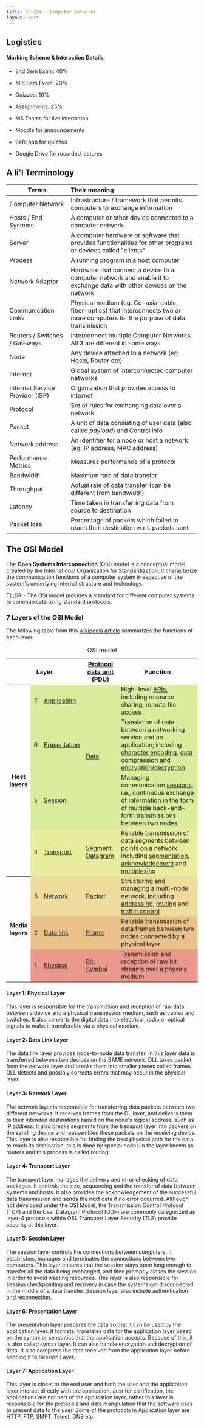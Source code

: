 ```yaml
---
title: CS 224 - Computer Networks
layout: post
---
```


## Logistics

#### Marking Scheme & Interaction Details

- End Sem Exam: 40%
- Mid Sem Exam: 20%
- Quizzes: 10%
- Assignments: 25%



- MS Teams for live interaction
- Moodle for announcements
- Safe app for quizzes
- Google Drive for recorded lectures

## A li'l Terminology

| Terms                           | Their meaning                                                |
| ------------------------------- | :----------------------------------------------------------- |
| Computer Network                | Infrastructure / framework that permits computers to exchange information |
| Hosts / End Systems             | A computer or other device connected to a computer network   |
| Server                          | A computer hardware or software that provides functionalities for other programs or devices called "clients" |
| Process                         | A running program in a host computer                         |
| Network Adaptor                 | Hardware that connect a device to a computer network and enable it to exchange data with other devices on the network |
| Communication Links             | Physical medium (eg. Co-axial cable, fiber-optics) that interconnects two or more computers for the purpose of data transmission |
| Routers / Switches / Gateways   | Interconnect multiple Computer Networks. All 3 are different in some ways |
| Node                            | Any device attached to a network (eg. Hosts, Router etc)     |
| Internet                        | Global system of interconnected computer networks            |
| Internet Service Provider (ISP) | Organization that provides access to internet                |
| Protocol                        | Set of rules for exchanging data over a network              |
| Packet                          | A unit of data consisting of user data (also called *payload*) and Control info |
| Network address                 | An identifier for a node or host a network (eg. IP address, MAC address) |
| Performance Metrics             | Measures performance of a protocol                           |
| Bandwidth                       | Maximum rate of data transfer                                |
| Throughput                      | Actual rate of data transfer (can be different from bandwidth) |
| Latency                         | Time taken in transferring data from source to destination   |
| Packet loss                     | Percentage of packets which failed to reach their destination w.r.t. packets sent |

## The OSI Model

The **Open Systems Interconnection** (OSI) model is a conceptual model, created by the International Organization for Standardization. It characterize the communication functions of a computer system irrespective of the system's underlying internal structure and technology.

TL;DR - The OSI model provides a standard for different computer systems to communicate using standard protocols.

### 7 Layers of the OSI Model

The following table from this [wikipedia article](https://en.wikipedia.org/wiki/OSI_model) summarizes the functions of each layer.

<table class="wikitable" style="margin: 1em auto 1em auto;">
<caption>OSI model
</caption>
<tbody><tr>
<th colspan="3">Layer
</th>
<th><a href="https://en.wikipedia.org/wiki/Protocol_data_unit" title="Protocol data unit">Protocol data unit</a> (PDU)
</th>
<th>Function
</th></tr>
<tr>
<th rowspan="4">Host<br>layers
</th>
<td style="background:#d8ec9b;">7
</td>
<td style="background:#d8ec9b;"><a href="https://en.wikipedia.org/wiki/Application_layer" title="Application layer">Application</a>
</td>
<td style="background:#d8ec9c;" rowspan="3"><a href="https://en.wikipedia.org/wiki/Data_(computing)" title="Data (computing)">Data</a>
</td>
<td style="background:#d8ec9c;">High-level <a href="https://en.wikipedia.org/wiki/API" title="API">APIs</a>, including resource sharing, remote file access
</td></tr>
<tr>
<td style="background:#d8ec9b;">6
</td>
<td style="background:#d8ec9b;"><a href="https://en.wikipedia.org/wiki/Presentation_layer" title="Presentation layer">Presentation</a>
</td>
<td style="background:#d8ec9b;">Translation of data between a networking service and an application; including <a href="https://en.wikipedia.org/wiki/Character_encoding" title="Character encoding">character encoding</a>, <a href="https://en.wikipedia.org/wiki/Data_compression" title="Data compression">data compression</a> and <a href="https://en.wikipedia.org/wiki/Encryption" title="Encryption">encryption/decryption</a>
</td></tr>
<tr>
<td style="background:#d8ec9b;">5
</td>
<td style="background:#d8ec9b;"><a href="https://en.wikipedia.org/wiki/Session_layer" title="Session layer">Session</a>
</td>
<td style="background:#d8ec9b;">Managing communication <a href="https://en.wikipedia.org/wiki/Session_(computer_science)" title="Session (computer science)">sessions</a>, i.e., continuous exchange of information in the form of multiple back-and-forth transmissions between two nodes
</td></tr>
<tr>
<td style="background:#e7ed9c;">4
</td>
<td style="background:#e7ed9c;"><a href="https://en.wikipedia.org/wiki/Transport_layer" title="Transport layer">Transport</a>
</td>
<td style="background:#e7ed9c;"><a href="https://en.wikipedia.org/wiki/Packet_segmentation" title="Packet segmentation">Segment</a>, <a href="https://en.wikipedia.org/wiki/Datagram" title="Datagram">Datagram</a>
</td>
<td style="background:#e7ed9c;">Reliable transmission of data segments between points on a network, including <a href="https://en.wikipedia.org/wiki/Packet_segmentation" title="Packet segmentation">segmentation</a>, <a href="https://en.wikipedia.org/wiki/Acknowledgement_(data_networks)" title="Acknowledgement (data networks)">acknowledgement</a> and <a href="https://en.wikipedia.org/wiki/Multiplexing" title="Multiplexing">multiplexing</a>
</td></tr>
<tr>
<th rowspan="3">Media<br>layers
</th>
<td style="background:#eddc9c;">3
</td>
<td style="background:#eddc9c;"><a href="https://en.wikipedia.org/wiki/Network_layer" title="Network layer">Network</a>
</td>
<td style="background:#eddc9c;"><a href="https://en.wikipedia.org/wiki/Network_packet" title="Network packet">Packet</a>
</td>
<td style="background:#eddc9c;">Structuring and managing a multi-node network, including <a href="https://en.wikipedia.org/wiki/Address_space" title="Address space">addressing</a>, <a href="https://en.wikipedia.org/wiki/Routing" title="Routing">routing</a> and <a href="https://en.wikipedia.org/wiki/Network_traffic_control" title="Network traffic control">traffic control</a>
</td></tr>
<tr>
<td style="background:#e9c189;">2
</td>
<td style="background:#e9c189;"><a href="https://en.wikipedia.org/wiki/Data_link_layer" title="Data link layer">Data link</a>
</td>
<td style="background:#e9c189;"><a href="https://en.wikipedia.org/wiki/Frame_(networking)" title="Frame (networking)">Frame</a>
</td>
<td style="background:#e9c189;">Reliable transmission of data frames between two nodes connected by a physical layer
</td></tr>
<tr>
<td style="background:#e9988a;">1
</td>
<td style="background:#e9988a;"><a href="https://en.wikipedia.org/wiki/Physical_layer" title="Physical layer">Physical</a>
</td>
<td style="background:#e9988a;"><a href="https://en.wikipedia.org/wiki/Bit" title="Bit">Bit</a>, <a href="https://en.wikipedia.org/wiki/Symbol_rate#Symbols" title="Symbol rate">Symbol</a>
</td>
<td style="background:#e9988a;">Transmission and reception of raw bit streams over a physical medium
</td></tr></tbody></table>

#### Layer 1: Physical Layer

This layer is responsible for the transmission and reception of raw data between a device and a physical transmission medium, such as cables and switches. It also converts the digital data into electrical, radio or optical signals to make it transferable via a physical medium.

#### Layer 2: Data Link Layer

The data link layer provides node-to-node data transfer. In this layer data is transferred between two devices on the SAME network. DLL takes packet from the network layer and breaks them into smaller pieces called frames. DLL detects and possibly corrects errors that may occur in the physical layer.

#### Layer 3: Network Layer

The network layer is responsible for transferring data packets between two different networks. It receives frames from the DL layer, and delivers them to their intended destinations based on the node's logical address, such as IP address. It also breaks segments from the transport layer into packers on the sending device and reassembles these packets on the receiving device. This layer is also responsible for finding the best physical path for the data to reach its destination, this is done by special nodes in the layer known as routers and this process is called routing.

#### Layer 4: Transport Layer

The transport layer manages the delivery and error checking of data packages. It controls the size, sequencing and the transfer of data between systems and hosts. It also provides the acknowledgement of the successful data transmission and sends the next data if no error occurred. Although not developed under the OSI Model, the Transmission Control Protocol (TCP) and the User Datagram Protocol (UDP) are commonly categorized as layer-4 protocols within OSI. Transport Layer Security (TLS) provide security at this layer.

#### Layer 5: Session Layer

The session layer controls the connections between computers. It establishes, manages and terminates the connections between two computers. This layer ensures that the session stays open long enough to transfer all the data being exchanged, and then promptly closes the session in order to avoid wasting resources. This layer is also responsible for session checkpointing and recovery in case the systems get disconnected in the middle of a data transfer. Session layer also include authentication and reconnection.

#### Layer 6: Presentation Layer

The presentation layer prepares the data so that it can be used by the application layer. It formats, translates data for the application layer based on the syntax or semantics that the application accepts. Because of this, it is also called syntax layer. It can also handle encryption and decryption of data. It also compress the data received from the application layer before sending it to Session Layer.

#### Layer 7: Application Layer

This layer is closet to the end user and both the user and the application layer interact directly with the application. Just for clarification, the applications are not part of the application layer, rather this layer is responsible for the protocols and data manipulation that the software uses to present data to the user. Some of the protocols in Application layer are HTTP, FTP, SMPT, Telnet, DNS etc.